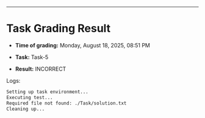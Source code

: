 
---
# Task Grading Result

- **Time of grading:** Monday, August 18, 2025, 08:51 PM

- **Task:** Task-5

- **Result:** INCORRECT


Logs:
```bash
Setting up task environment...
Executing test...
Required file not found: ./Task/solution.txt
Cleaning up...
```
